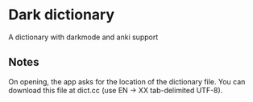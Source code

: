 # Dark dictionary

A dictionary with darkmode and anki support

## Notes

On opening, the app asks for the location of the dictionary file. You can download this file at dict.cc (use EN -> XX tab-delimited UTF-8).
